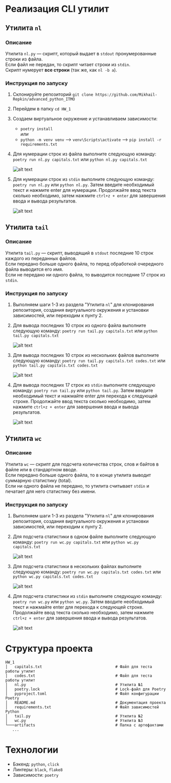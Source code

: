 # Реализация CLI утилит

## Утилита `nl`

### Описание

Утилита `nl.py` — скрипт, который выдает в `stdout` пронумерованные строки из файла.    
Если файл не передан, то скрипт читает строки из `stdin`.    
Скрипт нумерует **все строки** (так же, как `nl -b a`).

### Инструкция по запуску
1. Склонируйте репозиторий `git clone https://github.com/Mikhail-Repkin/advanced_python_ITMO`
2. Перейдем в папку `cd HW_1`
3. Создаем виртуальное окружение и устанавливаем зависимости:  
   * `poetry install`    
     *или*
   * `python -m venv venv` --> `venv\Scripts\activate` --> `pip install -r requirements.txt`
4. Для нумерации строк из файла выполните следующую команду: `poetry run nl.py capitals.txt` или `python nl.py capitals.txt`
   
   ![alt text](artifacts\nl_with_file.png)

5. Для нумерации строк из `stdin` выполните следующую команду: `poetry run nl.py` или `python nl.py`. Затем введите необходимый текст и нажмите enter для нумерации. Продолжайте ввод текста сколько необходимо, затем нажмите `ctrl+z + enter` для завершения ввода и вывода результатов.

   ![alt text](artifacts\nl_with_stdin.png)


## Утилита `tail`

### Описание

Утилита `tail.py` — скрипт, выводящий в `stdout` последние 10 строк каждого из переданных файлов.    
Eсли передано больше одного файла, то перед обработкой очередного файла выводится его имя.    
Если не передано ни одного файла, то выводится последние 17 строк из `stdin`.

### Инструкция по запуску
1. Выполняем шаги 1-3 из раздела "Утилита `nl`" для клонирования репозитория, создания виртуального окружения и установки зависимостей, или переходим к пунту 2.
2. Для вывода последних 10 строк из одного файла выполните следующую команду: `poetry run tail.py capitals.txt` или `python tail.py capitals.txt`
   
   ![alt text](artifacts\tail_one_file.png)

3. Для вывода последних 10 строк из нескольких файлов выполните следующую команду: `poetry run tail.py capitals.txt codes.txt` или `python tail.py capitals.txt codes.txt`
   
   ![alt text](artifacts\tail_files.png)

4. Для вывода последних 17 строк из `stdin` выполните следующую команду: `poetry run tail.py` или `python tail.py`. Затем вводите необходимый текст и нажмайте enter для перехода к следующей строке. Продолжайте ввод текста сколько необходимо, затем нажмите `ctrl+z + enter` для завершения ввода и вывода результатов.

   ![alt text](artifacts\tail_stdin.png)


## Утилита `wc`

### Описание

Утилита `wc` — скрипт для подсчета количества строк, слов и байтов в файле или в стандартном вводе.    
Если передано больше одного файла, то в конце утилита выводит суммарную статистику (total).    
Если ни одного файла не передано, то утилита считывает `stdin` и печатает для него статистику без имени.


### Инструкция по запуску
1. Выполняем шаги 1-3 из раздела "Утилита `nl`" для клонирования репозитория, создания виртуального окружения и установки зависимостей, или переходим к пунту 2.
2. Для подсчета статистики в одном файле выполните следующую команду: `poetry run wc.py capitals.txt` или `python wc.py capitals.txt`

   ![alt text](artifacts\wc_one_file.png)

3. Для подсчета статистики в нескольких файлах выполните следующую команду: `poetry run wc.py capitals.txt codes.txt` или `python wc.py capitals.txt codes.txt`

   ![alt text](artifacts\wc_files.png)

4. Для подсчета статистики из `stdin` выполните следующую команду: `poetry run wc.py` или `python wc.py`. Затем вводите необходимый текст и нажмайте enter для перехода к следующей строке. Продолжайте ввод текста сколько необходимо, затем нажмите `ctrl+z + enter` для завершения ввода и вывода результатов.

   ![alt text](artifacts\wc_stdin.png)

# Структура проекта
```shell
HW_1
│   capitals.txt                                # Файл для теста работы утилит
│   codes.txt                                   # Файл для теста работы утилит
│   nl.py                                       # Утилита №1
│   poetry.lock                                 # Lock-файл для Poetry
│   pyproject.toml                              # Файл конфигурации Poetry
│   README.md                                   # Документация проекта
│   requirements.txt                            # Файл зависимостей Python
│   tail.py                                     # Утилита №2   
│   wc.py                                       # Утилита №3
└───artifacts                                   # Папка с артефактами
   ...
```

# Технологии

* Бэкенд: `python`, `click`
* Линтеры: `black`, `flake8`
* Зависимости: `poetry`